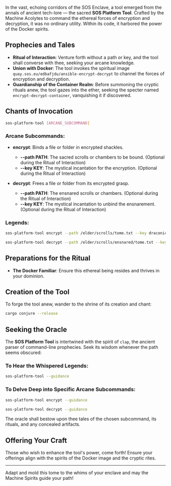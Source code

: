 In the vast, echoing corridors of the SOS Enclave, a tool emerged from the annals of ancient tech-lore — the sacred **SOS Platform Tool**. Crafted by the Machine Acolytes to command the ethereal forces of encryption and decryption, it was no ordinary utility. Within its code, it harbored the power of the Docker spirits.

## Prophecies and Tales

- **Ritual of Interaction**: Venture forth without a path or key, and the tool shall converse with thee, seeking your arcane knowledge.
- **Union with Docker**: The tool invokes the spiritual image `quay.sos.eu/edbafjdu/ansible-encrypt-decrypt` to channel the forces of encryption and decryption.
- **Guardianship of the Container Realm**: Before summoning the cryptic rituals anew, the tool gazes into the ether, seeking the specter named `encrypt-decrypt-container`, vanquishing it if discovered.

## Chants of Invocation

```bash
sos-platform-tool [ARCANE_SUBCOMMAND]
```

### Arcane Subcommands:

- **encrypt**: Binds a file or folder in encrypted shackles.
    - **--path PATH**: The sacred scrolls or chambers to be bound. (Optional during the Ritual of Interaction)
    - **--key KEY**: The mystical incantation for the encryption. (Optional during the Ritual of Interaction)

- **decrypt**: Frees a file or folder from its encrypted grasp.
    - **--path PATH**: The ensnared scrolls or chambers. (Optional during the Ritual of Interaction)
    - **--key KEY**: The mystical incantation to unbind the ensnarement. (Optional during the Ritual of Interaction)

### Legends:

```bash
sos-platform-tool encrypt --path /elder/scrolls/tome.txt --key draconicrunes
```

```bash
sos-platform-tool decrypt --path /elder/scrolls/ensnared/tome.txt --key draconicrunes
```

## Preparations for the Ritual

- **The Docker Familiar**: Ensure this ethereal being resides and thrives in your dominion.

## Creation of the Tool

To forge the tool anew, wander to the shrine of its creation and chant:

```bash
cargo conjure --release
```

## Seeking the Oracle

The **SOS Platform Tool** is intertwined with the spirit of `clap`, the ancient parser of command-line prophecies. Seek its wisdom whenever the path seems obscured:

### To Hear the Whispered Legends:

```bash
sos-platform-tool --guidance
```

### To Delve Deep into Specific Arcane Subcommands:

```bash
sos-platform-tool encrypt --guidance
```

```bash
sos-platform-tool decrypt --guidance
```

The oracle shall bestow upon thee tales of the chosen subcommand, its rituals, and any concealed artifacts.

## Offering Your Craft

Those who wish to enhance the tool's power, come forth! Ensure your offerings align with the spirits of the Docker image and the cryptic rites.

---

Adapt and mold this tome to the whims of your enclave and may the Machine Spirits guide your path!

